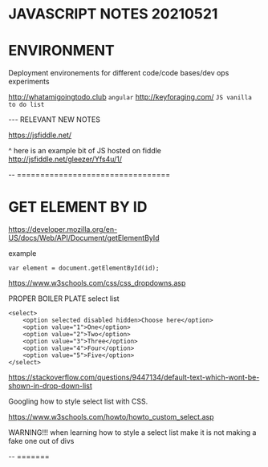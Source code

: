 # JAVASCRIPT NOTES 20210521

# ENVIRONMENT 
Deployment environements for different code/code bases/dev ops experiments

http://whatamigoingtodo.club `angular`
http://keyforaging.com/ `JS vanilla to do list`






--- RELEVANT NEW NOTES 

https://jsfiddle.net/

^ here is an example bit of JS hosted on fiddle
http://jsfiddle.net/gleezer/Yfs4u/1/

-- =================================

# GET ELEMENT BY ID

https://developer.mozilla.org/en-US/docs/Web/API/Document/getElementById

example

```
var element = document.getElementById(id);
```

https://www.w3schools.com/css/css_dropdowns.asp

PROPER BOILER PLATE select list

```
<select>
    <option selected disabled hidden>Choose here</option>
    <option value="1">One</option>
    <option value="2">Two</option>
    <option value="3">Three</option>
    <option value="4">Four</option>
    <option value="5">Five</option>
</select>
```

https://stackoverflow.com/questions/9447134/default-text-which-wont-be-shown-in-drop-down-list


Googling how to style select list with CSS.

https://www.w3schools.com/howto/howto_custom_select.asp

WARNING!!! when learning how to style a select list make it is not making a fake one out of divs

-- =======

